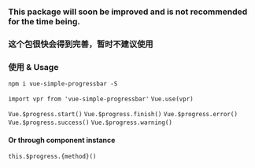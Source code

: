 ### This package will soon be improved and is not recommended for the time being.
### 这个包很快会得到完善，暂时不建议使用

### 使用 & Usage

`npm i vue-simple-progressbar -S`

`import vpr from 'vue-simple-progressbar'`
`Vue.use(vpr)`

`Vue.$progress.start()`
`Vue.$progress.finish()`
`Vue.$progress.error()`
`Vue.$progress.success()`
`Vue.$progress.warning()`

#### Or through component instance

`this.$progress.{method}()`
